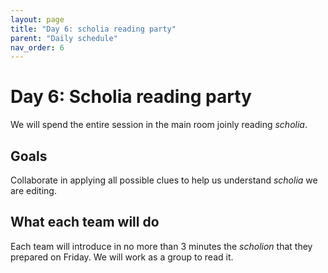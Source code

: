 ```yaml
---
layout: page
title: "Day 6: scholia reading party"
parent: "Daily schedule"
nav_order: 6
---
```


# Day 6: Scholia reading party

We will spend the entire session in the main room joinly reading *scholia*.



## Goals

Collaborate in applying all possible clues to help us understand *scholia* we are editing.



## What each team will do

Each team will introduce in no more than 3 minutes the *scholion* that they prepared on Friday.  We will work as a group to read it.